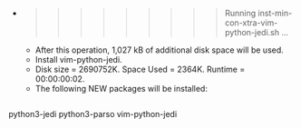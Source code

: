 * >>>>>>>>> Running inst-min-con-xtra-vim-python-jedi.sh ...
  * After this operation, 1,027 kB of additional disk space will be used.
  * Install vim-python-jedi.
  * Disk size = 2690752K. Space Used = 2364K. Runtime = 00:00:00:02.
  * The following NEW packages will be installed:
  ```bash
python3-jedi python3-parso vim-python-jedi
  ```

